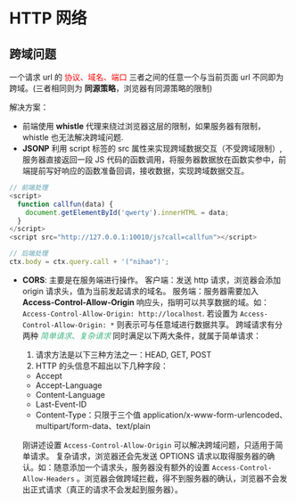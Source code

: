 # HTTP 网络

## 跨域问题

一个请求 url 的 <font color=#FF000 >协议、域名、端口</font> 三者之间的任意一个与当前页面 url 不同即为跨域。(三者相同则为 **同源策略**，浏览器有同源策略的限制)

解决方案：

- 前端使用 **whistle** 代理来绕过浏览器这层的限制，如果服务器有限制，whistle 也无法解决跨域问题.
- **JSONP** 利用 script 标签的 src 属性来实现跨域数据交互（不受跨域限制）, 服务器直接返回一段 JS 代码的函数调用，将服务器数据放在函数实参中，前端提前写好响应的函数准备回调，接收数据，实现跨域数据交互。

```js
// 前端处理
<script>
  function callfun(data) {
    document.getElementById('qwerty').innerHTML = data;
  }
</script>
<script src="http://127.0.0.1:10010/js?call=callfun"></script>

// 后端处理
ctx.body = ctx.query.call + '("nihao")';
```

- **CORS**: 主要是在服务端进行操作。
  客户端：发送 http 请求，浏览器会添加 origin 请求头，值为当前发起请求的域名。
  服务端：服务器需要加入 **Access-Control-Allow-Origin** 响应头，指明可以共享数据的域。如：`Access-Control-Allow-Origin: http://localhost`.
  若设置为 `Access-Control-Allow-Origin: *` 则表示可与任意域进行数据共享。
  跨域请求有分两种 <font color=#42b883 >_简单请求_、_复杂请求_</font>
  同时满足以下两大条件，就属于简单请求：

  1. 请求方法是以下三种方法之一：HEAD, GET, POST
  2. HTTP 的头信息不超出以下几种字段：

  - Accept
  - Accept-Language
  - Content-Language
  - Last-Event-ID
  - Content-Type：只限于三个值 application/x-www-form-urlencoded、multipart/form-data、text/plain

  刚讲述设置 `Access-Control-Allow-Origin` 可以解决跨域问题，只适用于简单请求。
  复杂请求，浏览器还会先发送 OPTIONS 请求以取得服务器的确认。如：随意添加一个请求头，服务器没有额外的设置 `Access-Control-Allow-Headers` 。浏览器会做跨域拦截，得不到服务器的确认，浏览器不会发出正式请求（真正的请求不会发起到服务器）。
